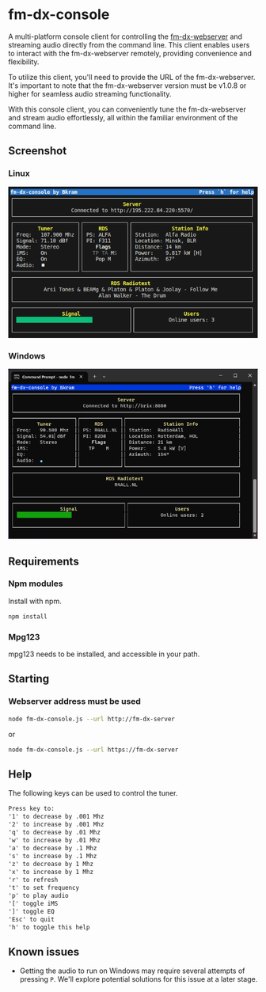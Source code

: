 # fm-dx-console

A multi-platform console client for controlling the [fm-dx-webserver](https://github.com/NoobishSVK/fm-dx-webserver) and streaming audio directly from the command line. This client enables users to interact with the fm-dx-webserver remotely, providing convenience and flexibility.

To utilize this client, you'll need to provide the URL of the fm-dx-webserver. It's important to note that the fm-dx-webserver version must be v1.0.8 or higher for seamless audio streaming functionality.

With this console client, you can conveniently tune the fm-dx-webserver and stream audio effortlessly, all within the familiar environment of the command line.

## Screenshot

### Linux

![Screenshot Linux](images/screenshot-Linux.png "Screenshot Linux")

### Windows

![Screenshot Windows](images/screenshot-Windows.png "Screenshot Windows")

## Requirements

### Npm modules

Install with npm.

```bash
npm install
```

### Mpg123

mpg123 needs to be installed, and accessible in your path.

## Starting

### Webserver address must be used

```bash
node fm-dx-console.js --url http://fm-dx-server
```

or

```bash
node fm-dx-console.js --url https://fm-dx-server
```

## Help

The following keys can be used to control the tuner.

```text
Press key to:
'1' to decrease by .001 Mhz
'2' to increase by .001 Mhz
'q' to decrease by .01 Mhz
'w' to increase by .01 Mhz
'a' to decrease by .1 Mhz
's' to increase by .1 Mhz
'z' to decrease by 1 Mhz
'x' to increase by 1 Mhz
'r' to refresh
't' to set frequency
'p' to play audio
'[' toggle iMS
']' toggle EQ
'Esc' to quit
'h' to toggle this help
```

## Known issues

- Getting the audio to run on Windows may require several attempts of pressing `P`. We'll explore potential solutions for this issue at a later stage.

